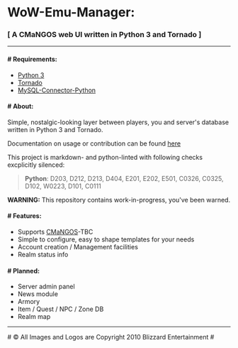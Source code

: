 # WoW-Emu-Manager:
### \[ A CMaNGOS web UI written in Python 3 and Tornado \]

---

#### # Requirements:
-   [Python 3][python]
-   [Tornado][tornado]
-   [MySQL-Connector-Python][connector]

#### # About:
Simple, nostalgic-looking layer between players, you and server's database written in Python 3 and Tornado.

Documentation on usage or contribution can be found [here](../../wiki)

This project is markdown- and python-linted with following checks excplicitly silenced:
> **Python**: D203, D212, D213, D404, E201, E202, E501, C0326, C0325, D102, W0223, D101, C0111

**WARNING:** This repository contains work-in-progress, you've been warned.

#### # Features:
-   Supports [CMaNGOS][cmangos]-TBC
-   Simple to configure, easy to shape templates for your needs
-   Account creation / Management facilities
-   Realm status info

#### # Planned:
-   Server admin panel
-   News module
-   Armory
-   Item / Quest / NPC / Zone DB
-   Realm map

---

\# © All Images and Logos are Copyright 2010 Blizzard Entertainment \#

[python]: https:/www.python.org/
[tornado]: http://www.tornadoweb.org/en/stable/index.html
[connector]: https://pypi.org/project/mysql-connector-python/
[cmangos]: https://github.com/cmangos
